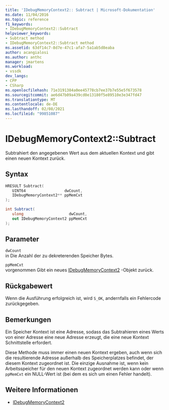 ```yaml
---
title: 'IDebugMemoryContext2:: Subtract | Microsoft-Dokumentation'
ms.date: 11/04/2016
ms.topic: reference
f1_keywords:
- IDebugMemoryContext2::Subtract
helpviewer_keywords:
- Subtract method
- IDebugMemoryContext2::Subtract method
ms.assetid: 63df14c7-8d7e-47c1-afa7-5a1ab5d8eaba
author: acangialosi
ms.author: anthc
manager: jmartens
ms.workload:
- vssdk
dev_langs:
- CPP
- CSharp
ms.openlocfilehash: 71e3191384a0ee45778cb7ee37b7e55e5f673578
ms.sourcegitcommit: ae6d47b09a439cd0e13180f5e89510e3e347fd47
ms.translationtype: MT
ms.contentlocale: de-DE
ms.lasthandoff: 02/08/2021
ms.locfileid: "99851087"
---
```

# <a name="idebugmemorycontext2subtract"></a>IDebugMemoryContext2::Subtract
Subtrahiert den angegebenen Wert aus dem aktuellen Kontext und gibt einen neuen Kontext zurück.

## <a name="syntax"></a>Syntax

```cpp
HRESULT Subtract( 
   UINT64                 dwCount,
   IDebugMemoryContext2** ppMemCxt
);
```

```csharp
int Subtract(
   ulong                    dwCount,
   out IDebugMemoryContext2 ppMemCxt
);
```

## <a name="parameters"></a>Parameter
`dwCount`\
in Die Anzahl der zu dekreterenden Speicher Bytes.

`ppMemCxt`\
vorgenommen Gibt ein neues [IDebugMemoryContext2](../../../extensibility/debugger/reference/idebugmemorycontext2.md) -Objekt zurück.

## <a name="return-value"></a>Rückgabewert
 Wenn die Ausführung erfolgreich ist, wird `S_OK`, andernfalls ein Fehlercode zurückgegeben.

## <a name="remarks"></a>Bemerkungen
 Ein Speicher Kontext ist eine Adresse, sodass das Subtrahieren eines Werts von einer Adresse eine neue Adresse erzeugt, die eine neue Kontext Schnittstelle erfordert.

 Diese Methode muss immer einen neuen Kontext ergeben, auch wenn sich die resultierende Adresse außerhalb des Speicherplatzes befindet, der diesem Kontext zugeordnet ist. Die einzige Ausnahme ist, wenn kein Arbeitsspeicher für den neuen Kontext zugeordnet werden kann oder wenn `ppMemCxt` ein NULL-Wert ist (bei dem es sich um einen Fehler handelt).

## <a name="see-also"></a>Weitere Informationen
- [IDebugMemoryContext2](../../../extensibility/debugger/reference/idebugmemorycontext2.md)
